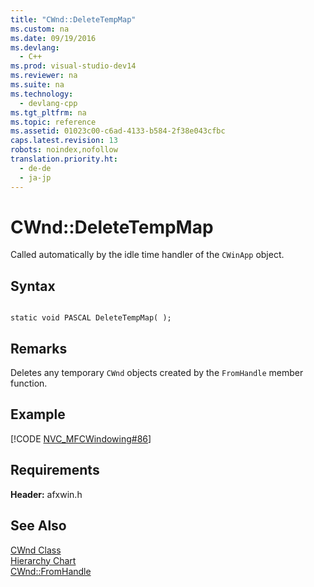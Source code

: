 ```yaml
---
title: "CWnd::DeleteTempMap"
ms.custom: na
ms.date: 09/19/2016
ms.devlang: 
  - C++
ms.prod: visual-studio-dev14
ms.reviewer: na
ms.suite: na
ms.technology: 
  - devlang-cpp
ms.tgt_pltfrm: na
ms.topic: reference
ms.assetid: 01023c00-c6ad-4133-b584-2f38e043cfbc
caps.latest.revision: 13
robots: noindex,nofollow
translation.priority.ht: 
  - de-de
  - ja-jp
---
```

# CWnd::DeleteTempMap
Called automatically by the idle time handler of the `CWinApp` object.  
  
## Syntax  
  
```  
  
static void PASCAL DeleteTempMap( );  
```  
  
## Remarks  
 Deletes any temporary `CWnd` objects created by the `FromHandle` member function.  
  
## Example  
 [!CODE [NVC_MFCWindowing#86](../CodeSnippet/VS_Snippets_Cpp/NVC_MFCWindowing#86)]  
  
## Requirements  
 **Header:** afxwin.h  
  
## See Also  
 [CWnd Class](../vs140/CWnd-Class.md)   
 [Hierarchy Chart](../vs140/Hierarchy-Chart.md)   
 [CWnd::FromHandle](../vs140/CWnd--FromHandle.md)